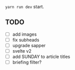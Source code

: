 `yarn run dev` start.

## TODO
- [ ] add images
- [ ] fix subheads
- [ ] upgrade sapper
- [ ] svelte v2
- [ ] add SUNDAY to article titles
- [ ] briefing filter?